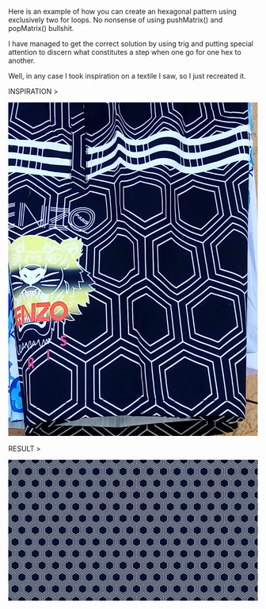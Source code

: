 Here is an example of how you can create an hexagonal pattern using exclusively two for loops. No nonsense of using pushMatrix() and popMatrix() bullshit. 

I have managed to get the correct solution by using trig and putting special attention to discern what constitutes a step when one go for one hex to another.

Well, in any case I took inspiration on a textile I saw, so I just recreated it. 

INSPIRATION > 

![inspo](bermuda.jpg)

RESULT >

![innerHex](innerHex.png)

